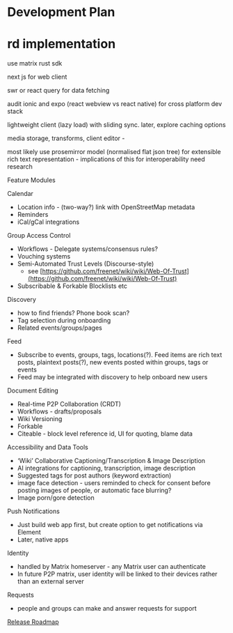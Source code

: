 # Development Plan

# **rd implementation**

use matrix rust sdk

next js for web client

swr or react query for data fetching

audit ionic and expo (react webview vs react native) for cross platform dev
stack

lightweight client (lazy load) with sliding sync. later, explore caching options

media storage, transforms, client editor -

most likely use prosemirror model (normalised flat json tree) for extensible
rich text representation - implications of this for interoperability need
research

Feature Modules

Calendar

- Location info - (two-way?) link with OpenStreetMap metadata
- Reminders
- iCal/gCal integrations

Group Access Control

- Workflows - Delegate systems/consensus rules?
- Vouching systems
- Semi-Automated Trust Levels (Discourse-style)
  - see
    [https://github.com/freenet/wiki/wiki/Web-Of-Trust](https://github.com/freenet/wiki/wiki/Web-Of-Trust)
- Subscribable & Forkable Blocklists etc

Discovery

- how to find friends? Phone book scan?
- Tag selection during onboarding
- Related events/groups/pages

Feed

- Subscribe to events, groups, tags, locations(?). Feed items are rich text
  posts, plaintext posts(?), new events posted within groups, tags or events
- Feed may be integrated with discovery to help onboard new users

Document Editing

- Real-time P2P Collaboration (CRDT)
- Workflows - drafts/proposals
- Wiki Versioning
- Forkable
- Citeable - block level reference id, UI for quoting, blame data

Accessibility and Data Tools

- ‘Wiki’ Collaborative Captioning/Transcription & Image Description
- AI integrations for captioning, transcription, image description
- Suggested tags for post authors (keyword extraction)
- image face detection - users reminded to check for consent before posting
  images of people, or automatic face blurring?
- Image porn/gore detection

Push Notifications

- Just build web app first, but create option to get notifications via Element
- Later, native apps

Identity

- handled by Matrix homeserver - any Matrix user can authenticate
- In future P2P matrix, user identity will be linked to their devices rather
  than an external server

Requests

- people and groups can make and answer requests for support

[Release Roadmap](https://www.notion.so/Release-Roadmap-aff05afbd520434f9f3f60a7a6b16a04)

